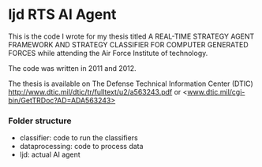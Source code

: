 ljd RTS AI Agent
================

This is the code I wrote for my thesis titled
A REAL-TIME STRATEGY AGENT FRAMEWORK AND STRATEGY
CLASSIFIER FOR COMPUTER GENERATED FORCES
while attending the Air Force Institute of technology.

The code was written in 2011 and 2012.

The thesis is available on
The Defense Technical Information Center (DTIC)
<http://www.dtic.mil/dtic/tr/fulltext/u2/a563243.pdf>
or
<www.dtic.mil/cgi-bin/GetTRDoc?AD=ADA563243>

### Folder structure ###
- classifier:  code to run the classifiers
- dataprocessing:  code to process data
- ljd:  actual AI agent
